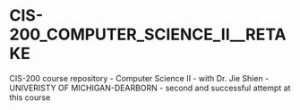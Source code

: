 # CIS-200_COMPUTER_SCIENCE_II__RETAKE

CIS-200 course repository - Computer Science II - with Dr. Jie Shien - UNIVERISTY OF MICHIGAN-DEARBORN - second and successful attempt at this course
